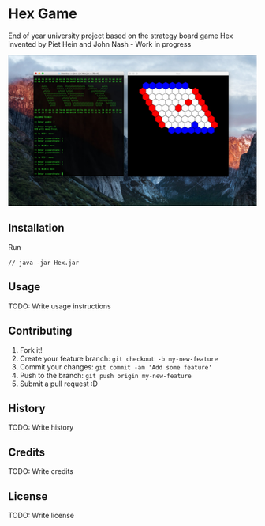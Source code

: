# Hex Game

End of year university project based on the strategy board game Hex invented by Piet Hein and John Nash - Work in progress

![alt text](screenshot.jpg "Description goes here")

## Installation

Run
```
// java -jar Hex.jar
```
## Usage

TODO: Write usage instructions

## Contributing

1. Fork it!
2. Create your feature branch: `git checkout -b my-new-feature`
3. Commit your changes: `git commit -am 'Add some feature'`
4. Push to the branch: `git push origin my-new-feature`
5. Submit a pull request :D

## History

TODO: Write history

## Credits

TODO: Write credits

## License

TODO: Write license
